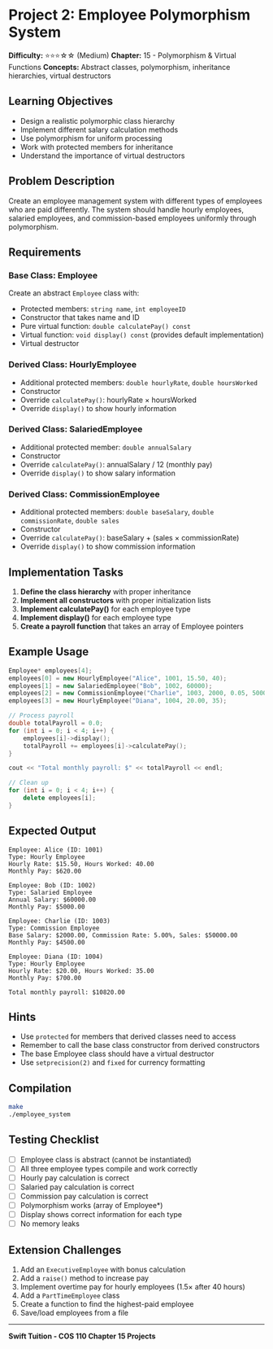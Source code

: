 # Project 2: Employee Polymorphism System

**Difficulty:** ⭐⭐⭐☆☆ (Medium)
**Chapter:** 15 - Polymorphism & Virtual Functions
**Concepts:** Abstract classes, polymorphism, inheritance hierarchies, virtual destructors

## Learning Objectives

- Design a realistic polymorphic class hierarchy
- Implement different salary calculation methods
- Use polymorphism for uniform processing
- Work with protected members for inheritance
- Understand the importance of virtual destructors

## Problem Description

Create an employee management system with different types of employees who are paid differently. The system should handle hourly employees, salaried employees, and commission-based employees uniformly through polymorphism.

## Requirements

### Base Class: Employee

Create an abstract `Employee` class with:
- Protected members: `string name`, `int employeeID`
- Constructor that takes name and ID
- Pure virtual function: `double calculatePay() const`
- Virtual function: `void display() const` (provides default implementation)
- Virtual destructor

### Derived Class: HourlyEmployee

- Additional protected members: `double hourlyRate`, `double hoursWorked`
- Constructor
- Override `calculatePay()`: hourlyRate × hoursWorked
- Override `display()` to show hourly information

### Derived Class: SalariedEmployee

- Additional protected member: `double annualSalary`
- Constructor
- Override `calculatePay()`: annualSalary / 12 (monthly pay)
- Override `display()` to show salary information

### Derived Class: CommissionEmployee

- Additional protected members: `double baseSalary`, `double commissionRate`, `double sales`
- Constructor
- Override `calculatePay()`: baseSalary + (sales × commissionRate)
- Override `display()` to show commission information

## Implementation Tasks

1. **Define the class hierarchy** with proper inheritance
2. **Implement all constructors** with proper initialization lists
3. **Implement calculatePay()** for each employee type
4. **Implement display()** for each employee type
5. **Create a payroll function** that takes an array of Employee pointers

## Example Usage

```cpp
Employee* employees[4];
employees[0] = new HourlyEmployee("Alice", 1001, 15.50, 40);
employees[1] = new SalariedEmployee("Bob", 1002, 60000);
employees[2] = new CommissionEmployee("Charlie", 1003, 2000, 0.05, 50000);
employees[3] = new HourlyEmployee("Diana", 1004, 20.00, 35);

// Process payroll
double totalPayroll = 0.0;
for (int i = 0; i < 4; i++) {
    employees[i]->display();
    totalPayroll += employees[i]->calculatePay();
}

cout << "Total monthly payroll: $" << totalPayroll << endl;

// Clean up
for (int i = 0; i < 4; i++) {
    delete employees[i];
}
```

## Expected Output

```
Employee: Alice (ID: 1001)
Type: Hourly Employee
Hourly Rate: $15.50, Hours Worked: 40.00
Monthly Pay: $620.00

Employee: Bob (ID: 1002)
Type: Salaried Employee
Annual Salary: $60000.00
Monthly Pay: $5000.00

Employee: Charlie (ID: 1003)
Type: Commission Employee
Base Salary: $2000.00, Commission Rate: 5.00%, Sales: $50000.00
Monthly Pay: $4500.00

Employee: Diana (ID: 1004)
Type: Hourly Employee
Hourly Rate: $20.00, Hours Worked: 35.00
Monthly Pay: $700.00

Total monthly payroll: $10820.00
```

## Hints

- Use `protected` for members that derived classes need to access
- Remember to call the base class constructor from derived constructors
- The base Employee class should have a virtual destructor
- Use `setprecision(2)` and `fixed` for currency formatting

## Compilation

```bash
make
./employee_system
```

## Testing Checklist

- [ ] Employee class is abstract (cannot be instantiated)
- [ ] All three employee types compile and work correctly
- [ ] Hourly pay calculation is correct
- [ ] Salaried pay calculation is correct
- [ ] Commission pay calculation is correct
- [ ] Polymorphism works (array of Employee*)
- [ ] Display shows correct information for each type
- [ ] No memory leaks

## Extension Challenges

1. Add an `ExecutiveEmployee` with bonus calculation
2. Add a `raise()` method to increase pay
3. Implement overtime pay for hourly employees (1.5× after 40 hours)
4. Add a `PartTimeEmployee` class
5. Create a function to find the highest-paid employee
6. Save/load employees from a file

---

**Swift Tuition - COS 110 Chapter 15 Projects**
